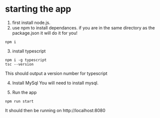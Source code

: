 # starting the app

1. first install node.js.
2. use npm to install dependances. if you are in the same directory as the package.json it will do it for you!
```
npm i
```
3. install typescript
```
npm i -g typescript
tsc --version
```

This should output a version number for typescript

4. Install MySql
You will need to install mysql.

6. Run the app
```
npm run start
```

It should then be running on http://localhost:8080
